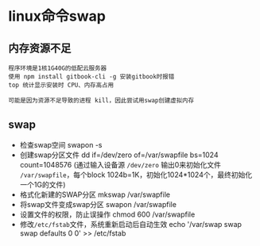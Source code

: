 # linux命令swap

## 内存资源不足
```
程序环境是1核1G40G的低配云服务器
使用 npm install gitbook-cli -g 安装gitbook时报错
top 统计显示安装时 CPU、内存高占用

可能是因为资源不足导致的进程 kill，因此尝试用swap创建虚拟内存
```

## swap
- 检查swap空间
    swapon -s
- 创建swap分区文件
    dd if=/dev/zero of=/var/swapfile bs=1024 count=1048576
    (通过输入设备源 `/dev/zero` 输出0来初始化文件 `/var/swapfile`，每个block 1024b=1K，初始化1024*1024个，最终初始化一个1G的文件)
- 格式化新建的SWAP分区
    mkswap /var/swapfile
- 将swap文件变成swap分区
    swapon /var/swapfile
- 设置文件的权限，防止误操作
    chmod 600 /var/swapfile
- 修改`/etc/fstab`文件，系统重新启动后自动生效
    echo '/var/swap swap swap defaults  0 0' >> /etc/fstab